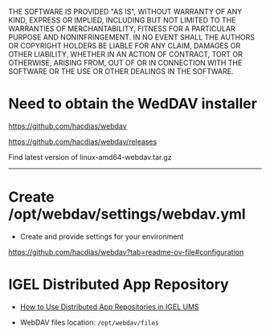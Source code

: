 THE SOFTWARE IS PROVIDED "AS IS", WITHOUT WARRANTY OF ANY KIND, EXPRESS OR IMPLIED, INCLUDING BUT NOT LIMITED TO THE WARRANTIES OF MERCHANTABILITY, FITNESS FOR A PARTICULAR PURPOSE AND NONINFRINGEMENT. IN NO EVENT SHALL THE AUTHORS OR COPYRIGHT HOLDERS BE LIABLE FOR ANY CLAIM, DAMAGES OR OTHER LIABILITY, WHETHER IN AN ACTION OF CONTRACT, TORT OR OTHERWISE, ARISING FROM, OUT OF OR IN CONNECTION WITH THE SOFTWARE OR THE USE OR OTHER DEALINGS IN THE SOFTWARE.

# Need to obtain the WedDAV installer

https://github.com/hacdias/webdav

https://github.com/hacdias/webdav/releases

Find latest version of linux-amd64-webdav.tar.gz

-----

# Create /opt/webdav/settings/webdav.yml

- Create and provide settings for your environment

https://github.com/hacdias/webdav?tab=readme-ov-file#configuration

# IGEL Distributed App Repository

- [How to Use Distributed App Repositories in IGEL UMS](https://kb.igel.com/en/universal-management-suite/current/how-to-use-distributed-app-repositories-in-igel-um)

- WebDAV files location: `/opt/webdav/files`
